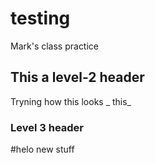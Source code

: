 # testing
Mark's class practice

## This a level-2 header

Tryning how this looks _ this_

### Level 3 header

#helo new stuff

